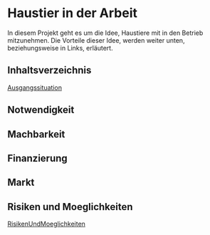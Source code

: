 # Haustier in der Arbeit

In diesem Projekt geht es um die Idee, Haustiere mit in den Betrieb mitzunehmen.
Die Vorteile dieser Idee, werden weiter unten, beziehungsweise in Links, erläutert. 

## Inhaltsverzeichnis
[Ausgangssituation](Ausgangssituation.md)

## Notwendigkeit


## Machbarkeit


## Finanzierung


## Markt


## Risiken und Moeglichkeiten
[RisikenUndMoeglichkeiten](RisikenUndMoeglichkeiten.md)
